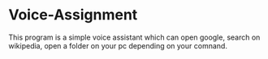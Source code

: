 # Voice-Assignment
This program is a simple voice assistant which can open google, search on wikipedia, open a folder on your pc depending on your comnand.
